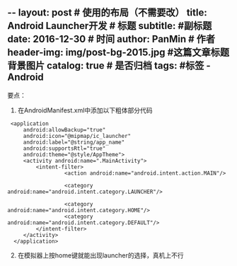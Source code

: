 --
layout:     post                            # 使用的布局（不需要改）
title:      Android Launcher开发             # 标题
subtitle:      #副标题
date:       2016-12-30                      # 时间
author:     PanMin                              # 作者
header-img: img/post-bg-2015.jpg            #这篇文章标题背景图片
catalog: true                               # 是否归档
tags:                                       #标签
    - Android 
---


要点：
1. 在AndroidManifest.xml中添加以下粗体部分代码
```
 <application
     android:allowBackup="true"
     android:icon="@mipmap/ic_launcher"
     android:label="@string/app_name"
     android:supportsRtl="true"
     android:theme="@style/AppTheme">
     <activity android:name=".MainActivity">
         <intent-filter>
                  <action android:name="android.intent.action.MAIN"/>

                  <category android:name="android.intent.category.LAUNCHER"/>

                  <category android:name="android.intent.category.HOME"/>
                  <category android:name="android.intent.category.DEFAULT"/>
         </intent-filter>
     </activity>
  </application>
```

2. 在模拟器上按home键就能出现launcher的选择，真机上不行